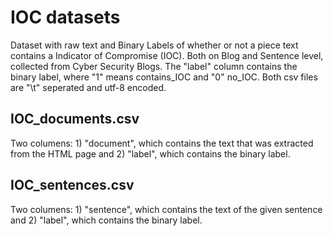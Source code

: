 # IOC datasets
Dataset with raw text and Binary Labels of whether or not a piece text contains a Indicator of Compromise (IOC). Both on Blog and Sentence level, collected from Cyber Security Blogs.  The "label" column contains the binary label, where "1" means contains_IOC and "0" no_IOC. Both csv files are "\t" seperated and utf-8 encoded.

## IOC_documents.csv
Two columens: 1) "document", which contains the text that was extracted from the HTML page and 2) "label", which contains the binary label. 

## IOC_sentences.csv
Two columens: 1) "sentence", which contains the text of the given sentence and 2) "label", which contains the binary label. 
